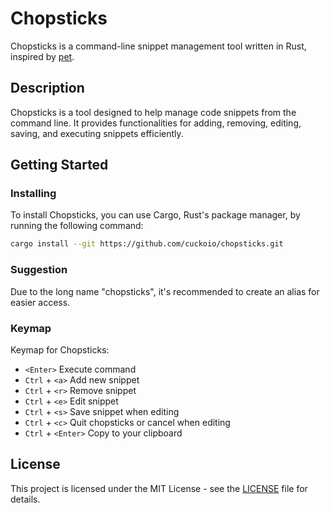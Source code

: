 # Chopsticks 

Chopsticks is a command-line snippet management tool written in Rust, inspired by [pet](https://github.com/knqyf263/pet).

## Description

Chopsticks is a tool designed to help manage code snippets from the command line. It provides functionalities for adding, removing, editing, saving, and executing snippets efficiently.

## Getting Started

### Installing
To install Chopsticks, you can use Cargo, Rust's package manager, by running the following command:

```sh
cargo install --git https://github.com/cuckoio/chopsticks.git
```

### Suggestion
Due to the long name "chopsticks", it's recommended to create an alias for easier access.


### Keymap

Keymap for Chopsticks:

- `<Enter>` Execute command
- `Ctrl` + `<a>` Add new snippet
- `Ctrl` + `<r>` Remove snippet
- `Ctrl` + `<e>` Edit snippet 
- `Ctrl` + `<s>` Save snippet when editing
- `Ctrl` + `<c>` Quit chopsticks or cancel when editing
- `Ctrl` + `<Enter>` Copy to your clipboard

## License

This project is licensed under the MIT License - see the [LICENSE](LICENSE) file for details.
